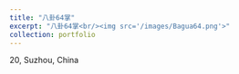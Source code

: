 ```yaml
---
title: "八卦64掌"
excerpt: "八卦64掌<br/><img src='/images/Bagua64.png'>"
collection: portfolio
---
```


20, Suzhou, China
